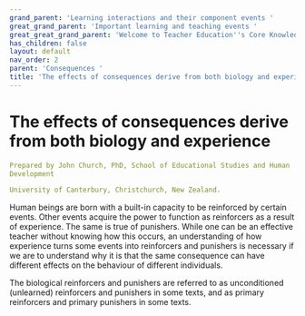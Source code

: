 ```yaml
---
grand_parent: 'Learning interactions and their component events '
great_grand_parent: 'Important learning and teaching events '
great_great_grand_parent: 'Welcome to Teacher Education''s Core Knowledge and Skills.'
has_children: false
layout: default
nav_order: 2
parent: 'Consequences '
title: 'The effects of consequences derive from both biology and experience '
---
```

# The effects of consequences derive from both biology and experience


```yaml
Prepared by John Church, PhD, School of Educational Studies and Human
Development

University of Canterbury, Christchurch, New Zealand.
```


Human beings are born with a built-in capacity to be reinforced by
certain events. Other events acquire the power to function as
reinforcers as a result of experience. The same is true of punishers.
While one can be an effective teacher without knowing how this occurs,
an understanding of how experience turns some events into reinforcers
and punishers is necessary if we are to understand why it is that the
same consequence can have different effects on the behaviour of
different individuals.

The biological reinforcers and punishers are referred to as
unconditioned (unlearned) reinforcers and punishers in some texts, and
as primary reinforcers and primary punishers in some texts.
